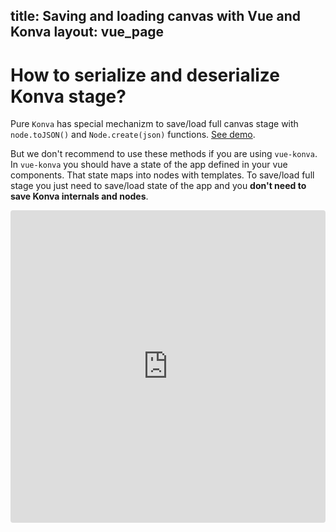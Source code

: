 title: Saving and loading canvas with Vue and Konva
layout: vue_page
---

# How to serialize and deserialize Konva stage?

Pure `Konva` has special mechanizm to save/load full canvas stage with `node.toJSON()` and `Node.create(json)` functions.
[See demo](https://konvajs.github.io/docs/data_and_serialization/Simple_Load.html).

But we don't recommend to use these methods if you are using `vue-konva`. In `vue-konva` you should have a state of the app defined in your vue components. That state maps into nodes with templates. To save/load full stage you just need to save/load state of the app and you **don't need to save Konva internals and nodes**.


<iframe src="https://codesandbox.io/embed/github/konvajs/site/tree/master/vue-demos/save-load?hidenavigation=1&view=split&fontsize=10&module=%2Fsrc%2FApp.vue" style="width:100%; height:500px; border:0; border-radius: 4px; overflow:hidden;" sandbox="allow-modals allow-forms allow-popups allow-scripts allow-same-origin"></iframe>